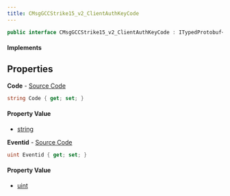 ```yaml
---
title: CMsgGCCStrike15_v2_ClientAuthKeyCode
---
```


```csharp
public interface CMsgGCCStrike15_v2_ClientAuthKeyCode : ITypedProtobuf<CMsgGCCStrike15_v2_ClientAuthKeyCode>, INativeHandle
```

#### Implements

## Properties

**Code** - [Source Code](https://github.com/swiftly-solution/swiftlys2/blob/main/managed/src/SwiftlyS2.Generated/Protobufs/Interfaces/CMsgGCCStrike15_v2_ClientAuthKeyCode.cs#L16)

```csharp
string Code { get; set; }
```

#### Property Value

- [string](https://learn.microsoft.com/dotnet/api/system.string)

**Eventid** - [Source Code](https://github.com/swiftly-solution/swiftlys2/blob/main/managed/src/SwiftlyS2.Generated/Protobufs/Interfaces/CMsgGCCStrike15_v2_ClientAuthKeyCode.cs#L13)

```csharp
uint Eventid { get; set; }
```

#### Property Value

- [uint](https://learn.microsoft.com/dotnet/api/system.uint32)

